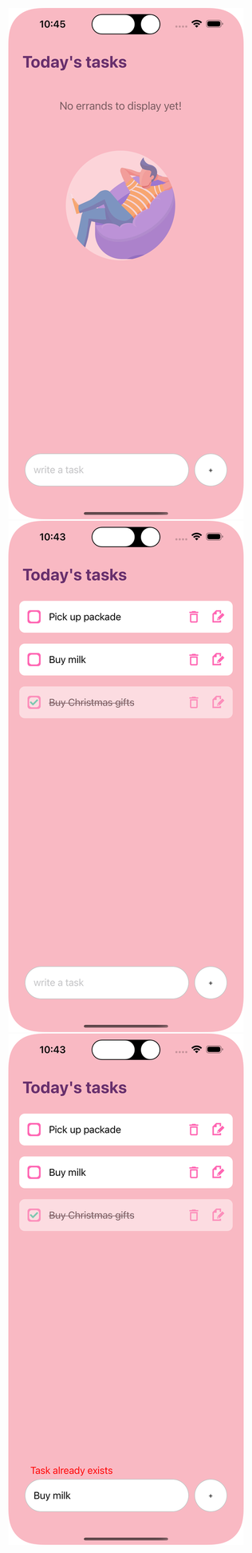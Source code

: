 ![No errands](./assets/illustration1.png)
![Erronds to run and those completed](./assets/illustration2.png)
![Already existing errand](./assets/illustration3.png)
